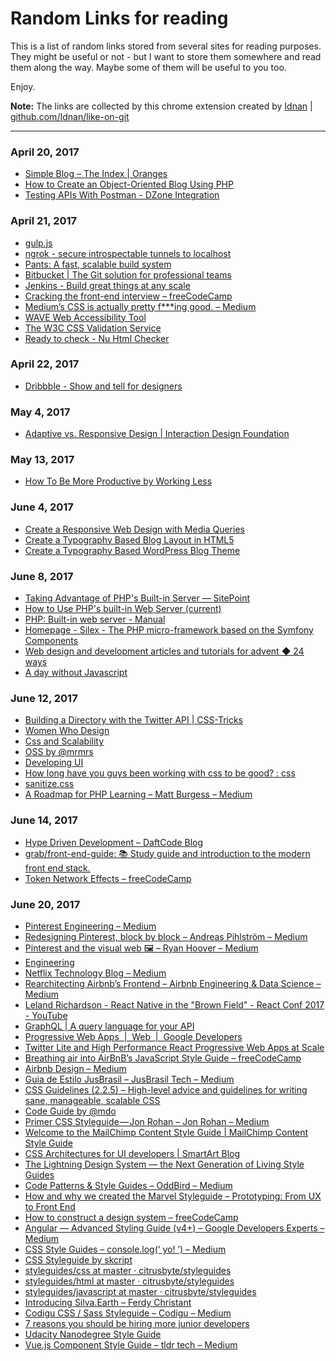 # Random Links for reading
This is a list of random links stored from several sites for reading purposes.
They might be useful or not - but I want to store them somewhere and read them along the way.
Maybe some of them will be useful to you too.

Enjoy.

**Note:**
The links are collected by this chrome extension created by [Idnan](https://github.com/Idnan) | [github.com/Idnan/like-on-git](https://github.com/Idnan/like-on-git)

- - -

### April 20, 2017
- [Simple Blog – The Index | Oranges](https://graeson.wordpress.com/2011/02/11/simple-blog-the-index/)
- [How to Create an Object-Oriented Blog Using PHP](https://code.tutsplus.com/tutorials/how-to-create-an-object-oriented-blog-using-php--net-1230)
- [Testing APIs With Postman - DZone Integration](https://dzone.com/articles/testing-apis-with-postman?edition=292900)

### April 21, 2017
- [gulp.js](http://gulpjs.com/)
- [ngrok - secure introspectable tunnels to localhost](https://ngrok.com/)
- [Pants: A fast, scalable build system](http://pantsbuild.github.io/)
- [Bitbucket | The Git solution for professional teams](https://bitbucket.org/)
- [Jenkins - Build great things at any scale](https://jenkins.io/)
- [Cracking the front-end interview – freeCodeCamp](https://medium.freecodecamp.com/cracking-the-front-end-interview-9a34cd46237) 
- [Medium’s CSS is actually pretty f***ing good. – Medium](https://medium.com/@fat/mediums-css-is-actually-pretty-fucking-good-b8e2a6c78b06) 
- [WAVE Web Accessibility Tool](http://wave.webaim.org/) 
- [The W3C CSS Validation Service](http://jigsaw.w3.org/css-validator/) 
- [Ready to check - Nu Html Checker](https://validator.w3.org/nu/) 

### April 22, 2017
- [Dribbble - Show and tell for designers](https://dribbble.com/) 

### May 4, 2017
- [Adaptive vs. Responsive Design | Interaction Design Foundation](https://www.interaction-design.org/literature/article/adaptive-vs-responsive-design) 

### May 13, 2017
- [How To Be More Productive by Working Less](https://markmanson.net/how-to-be-more-productive) 

### June 4, 2017
- [Create a Responsive Web Design with Media Queries](https://line25.com/tutorials/create-a-responsive-web-design-with-media-queries) 
- [Create a Typography Based Blog Layout in HTML5](https://line25.com/tutorials/create-a-typography-based-blog-layout-in-html5) 
- [Create a Typography Based WordPress Blog Theme](https://line25.com/tutorials/create-a-typography-based-wordpress-blog-theme) 

### June 8, 2017
- [Taking Advantage of PHP's Built-in Server — SitePoint](https://www.sitepoint.com/taking-advantage-of-phps-built-in-server/) 
- [How to Use PHP's built-in Web Server (current)](http://symfony.com/doc/current/setup/built_in_web_server.html) 
- [PHP: Built-in web server - Manual](http://php.net/manual/en/features.commandline.webserver.php) 
- [Homepage - Silex - The PHP micro-framework based on the Symfony Components](https://silex.sensiolabs.org/) 
- [Web design and development articles and tutorials for advent ◆ 24 ways](https://24ways.org/) 
- [A day without Javascript](https://sonniesedge.co.uk/blog/a-day-without-javascript) 

### June 12, 2017
- [Building a Directory with the Twitter API | CSS-Tricks](https://css-tricks.com/building-directory-twitter-api/) 
- [Women Who Design](https://womenwho.design/) 
- [Css and Scalability](http://mrmrs.github.io/writing/2016/03/24/scalable-css/) 
- [OSS by @mrmrs](http://mrmrs.github.io/) 
- [Developing UI](http://mrmrs.github.io/writing/2016/04/21/developing-ui/) 
- [How long have you guys been working with css to be good? : css](https://www.reddit.com/r/css/comments/6g8jbs/how_long_have_you_guys_been_working_with_css_to/?st=J3QOBWJL&sh=c650bc2f) 
- [sanitize.css](https://jonathantneal.github.io/sanitize.css/) 
- [A Roadmap for PHP Learning – Matt Burgess – Medium](https://medium.com/@mattburgess/a-roadmap-for-php-learning-e7071b528424) 

### June 14, 2017
- [Hype Driven Development – DaftCode Blog](https://blog.daftcode.pl/hype-driven-development-3469fc2e9b22) 
- [grab/front-end-guide: 📚 Study guide and introduction to the modern front end stack.](https://github.com/grab/front-end-guide) 
- [Token Network Effects – freeCodeCamp](https://medium.freecodecamp.com/token-network-effects-a-new-business-model-for-a-decentralized-web-6cde8b4e862) 

### June 20, 2017
- [Pinterest Engineering – Medium](https://medium.com/@Pinterest_Engineering) 
- [Redesigning Pinterest, block by block – Andreas Pihlström – Medium](https://medium.com/@suprb/redesigning-pinterest-block-by-block-6040a00d80a3) 
- [Pinterest and the visual web 🖼 – Ryan Hoover – Medium](https://medium.com/@rrhoover/pinterest-and-the-visual-web-9cb88cdf4f9) 
- [Engineering](https://blog.twitter.com/engineering/en_us.html) 
- [Netflix Technology Blog – Medium](https://medium.com/@NetflixTechBlog) 
- [Rearchitecting Airbnb’s Frontend – Airbnb Engineering & Data Science – Medium](https://medium.com/airbnb-engineering/rearchitecting-airbnbs-frontend-5e213efc24d2) 
- [Leland Richardson - React Native in the "Brown Field" - React Conf 2017 - YouTube](https://www.youtube.com/watch?v=tWitQoPgs8w) 
- [GraphQL | A query language for your API](http://graphql.org/) 
- [Progressive Web Apps  |  Web  |  Google Developers](https://developers.google.com/web/progressive-web-apps/) 
- [Twitter Lite and High Performance React Progressive Web Apps at Scale](https://medium.com/@paularmstrong/twitter-lite-and-high-performance-react-progressive-web-apps-at-scale-d28a00e780a3) 
- [Breathing air into AirBnB’s JavaScript Style Guide – freeCodeCamp](https://medium.freecodecamp.com/adding-some-air-to-the-airbnb-style-guide-3df40e31c57a) 
- [Airbnb Design – Medium](https://medium.com/airbnb-design) 
- [Guia de Estilo JusBrasil – JusBrasil Tech – Medium](https://medium.com/jusbrasil-tech/guia-de-estilo-jusbrasil-964a511b396a) 
- [CSS Guidelines (2.2.5) – High-level advice and guidelines for writing sane, manageable, scalable CSS](https://cssguidelin.es/#the-importance-of-a-styleguide) 
- [Code Guide by @mdo](http://codeguide.co/) 
- [Primer CSS Styleguide — Jon Rohan – Jon Rohan – Medium](https://medium.com/@jonrohan/primer-css-styleguide-jon-rohan-33b26e96877f) 
- [Welcome to the MailChimp Content Style Guide | MailChimp Content Style Guide](http://styleguide.mailchimp.com/) 
- [CSS Architectures for UI developers | SmartArt Blog](http://blog.smartart.it/2016/11/24/css-architectures-ui-developers) 
- [The Lightning Design System — the Next Generation of Living Style Guides](https://medium.com/salesforce-ux/the-lightning-design-system-is-the-next-generation-of-living-style-guides-9addc769c317) 
- [Code Patterns & Style Guides – OddBird – Medium](https://medium.com/oddbird-web/code-patterns-style-guides-360a709d3b7f) 
- [How and why we created the Marvel Styleguide – Prototyping: From UX to Front End](https://blog.prototypr.io/the-marvel-styleguide-79b9757add23) 
- [How to construct a design system – freeCodeCamp](https://medium.freecodecamp.com/how-to-construct-a-design-system-864adbf2a117) 
- [Angular — Advanced Styling Guide (v4+) – Google Developers Experts – Medium](https://medium.com/google-developer-experts/angular-advanced-styling-guide-v4-f0765616e635) 
- [CSS Style Guides – console.log(‘ yo! ’) – Medium](https://medium.com/console-log-yo/css-style-guides-b56b0ee5b18c) 
- [CSS Styleguide by skcript](http://skcript.github.io/styleguide-css/) 
- [styleguides/css at master · citrusbyte/styleguides](https://github.com/citrusbyte/styleguides/tree/master/css) 
- [styleguides/html at master · citrusbyte/styleguides](https://github.com/citrusbyte/styleguides/tree/master/html) 
- [styleguides/javascript at master · citrusbyte/styleguides](https://github.com/citrusbyte/styleguides/tree/master/javascript) 
- [Introducing Silva.Earth – Ferdy Christant](https://ferdychristant.com/introducing-silva-earth-8787fc404ae6) 
- [Codigu CSS / Sass Styleguide – Codigu – Medium](https://medium.com/@codiguco/codigu-css-sass-styleguide-c7229429d8bf) 
- [7 reasons you should be hiring more junior developers](https://medium.com/fed-or-dead/7-reasons-you-should-be-hiring-more-junior-developers-49f8d4a32fd0) 
- [Udacity Nanodegree Style Guide](http://udacity.github.io/frontend-nanodegree-styleguide/index.html) 
- [Vue.js Component Style Guide – tldr tech – Medium](https://medium.com/tldr-tech/vue-js-component-style-guide-711988d5e94e) 
